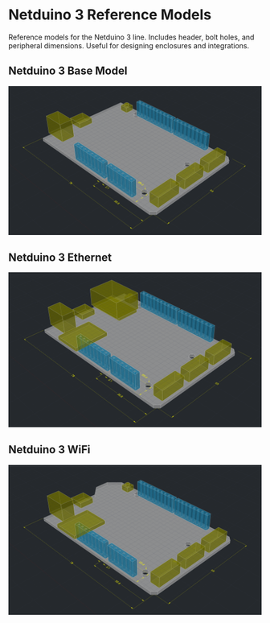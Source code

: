 # Netduino 3 Reference Models

Reference models for the Netduino 3 line. Includes header, bolt holes, and peripheral dimensions. Useful for designing enclosures and integrations.

## Netduino 3 Base Model

![](N3.png)

## Netduino 3 Ethernet

![](N3E.png)

## Netduino 3 WiFi

![](N3WiFi.png)